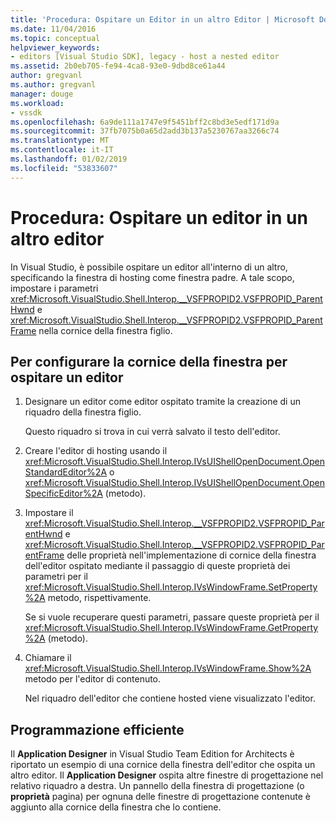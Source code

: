 ```yaml
---
title: 'Procedura: Ospitare un Editor in un altro Editor | Microsoft Docs'
ms.date: 11/04/2016
ms.topic: conceptual
helpviewer_keywords:
- editors [Visual Studio SDK], legacy - host a nested editor
ms.assetid: 2b0eb705-fe94-4ca8-93e0-9dbd8ce61a44
author: gregvanl
ms.author: gregvanl
manager: douge
ms.workload:
- vssdk
ms.openlocfilehash: 6a9de111a1747e9f5451bff2c8bd3e5edf171d9a
ms.sourcegitcommit: 37fb7075b0a65d2add3b137a5230767aa3266c74
ms.translationtype: MT
ms.contentlocale: it-IT
ms.lasthandoff: 01/02/2019
ms.locfileid: "53833607"
---
```

# <a name="how-to-host-an-editor-in-another-editor"></a>Procedura: Ospitare un editor in un altro editor

In Visual Studio, è possibile ospitare un editor all'interno di un altro, specificando la finestra di hosting come finestra padre. A tale scopo, impostare i parametri <xref:Microsoft.VisualStudio.Shell.Interop.__VSFPROPID2.VSFPROPID_ParentHwnd> e <xref:Microsoft.VisualStudio.Shell.Interop.__VSFPROPID2.VSFPROPID_ParentFrame> nella cornice della finestra figlio.

## <a name="to-set-up-the-window-frame-to-host-an-editor"></a>Per configurare la cornice della finestra per ospitare un editor

1.  Designare un editor come editor ospitato tramite la creazione di un riquadro della finestra figlio.

     Questo riquadro si trova in cui verrà salvato il testo dell'editor.

2.  Creare l'editor di hosting usando il <xref:Microsoft.VisualStudio.Shell.Interop.IVsUIShellOpenDocument.OpenStandardEditor%2A> o <xref:Microsoft.VisualStudio.Shell.Interop.IVsUIShellOpenDocument.OpenSpecificEditor%2A> (metodo).

3.  Impostare il <xref:Microsoft.VisualStudio.Shell.Interop.__VSFPROPID2.VSFPROPID_ParentHwnd> e <xref:Microsoft.VisualStudio.Shell.Interop.__VSFPROPID2.VSFPROPID_ParentFrame> delle proprietà nell'implementazione di cornice della finestra dell'editor ospitato mediante il passaggio di queste proprietà dei parametri per il <xref:Microsoft.VisualStudio.Shell.Interop.IVsWindowFrame.SetProperty%2A> metodo, rispettivamente.

     Se si vuole recuperare questi parametri, passare queste proprietà per il <xref:Microsoft.VisualStudio.Shell.Interop.IVsWindowFrame.GetProperty%2A> (metodo).

4.  Chiamare il <xref:Microsoft.VisualStudio.Shell.Interop.IVsWindowFrame.Show%2A> metodo per l'editor di contenuto.

     Nel riquadro dell'editor che contiene hosted viene visualizzato l'editor.

## <a name="robust-programming"></a>Programmazione efficiente

Il **Application Designer** in Visual Studio Team Edition for Architects è riportato un esempio di una cornice della finestra dell'editor che ospita un altro editor. Il **Application Designer** ospita altre finestre di progettazione nel relativo riquadro a destra. Un pannello della finestra di progettazione (o **proprietà** pagina) per ognuna delle finestre di progettazione contenute è aggiunto alla cornice della finestra che lo contiene.